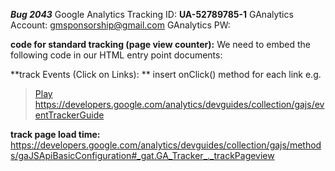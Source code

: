 **_Bug 2043_**
Google Analytics Tracking ID: **UA-52789785-1**
GAnalytics Account: gmsponsorship@gmail.com 
GAnalytics PW: 

**code for standard tracking (page view counter):**
We need to embed the following code in our HTML entry point documents:

> <script>
>   (function(i,s,o,g,r,a,m){i['GoogleAnalyticsObject']=r;i[r]=i[r]||function(){
>   (i[r].q=i[r].q||[]).push(arguments)},i[r].l=1*new
> Date();a=s.createElement(o),
>  
> m=s.getElementsByTagName(o)[0];a.async=1;a.src=g;m.parentNode.insertBefore(a,m)
>   })(window,document,'script','//www.google-analytics.com/analytics.js','ga');

>   ga('create', 'UA-52789785-1', 'auto');
>   ga('send', 'pageview');

> </script> 

**track Events (Click on Links): **
insert onClick() method for each link 
e.g. 
> <a href="#" onClick="_gaq.push(['_trackEvent', 'Videos', 'Play', 'Baby\'s First Birthday']);">Play</a> 
https://developers.google.com/analytics/devguides/collection/gajs/eventTrackerGuide

**track page load time:**
https://developers.google.com/analytics/devguides/collection/gajs/methods/gaJSApiBasicConfiguration#_gat.GA_Tracker_._trackPageview 



